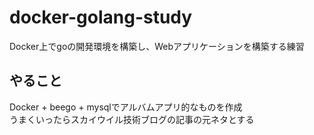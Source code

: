 # docker-golang-study

Docker上でgoの開発環境を構築し、Webアプリケーションを構築する練習

## やること

Docker + beego + mysqlでアルバムアプリ的なものを作成  
うまくいったらスカイウイル技術ブログの記事の元ネタとする
